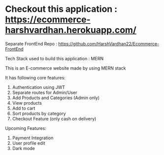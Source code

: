 # Checkout this application :  https://ecommerce-harshvardhan.herokuapp.com/

Separate FrontEnd Repo : https://github.com/HarshVardhan22/Ecommerce-FrontEnd

Tech Stack used to build this application :  MERN

This is an E-commerce website made by using MERN stack

It has following core features:
1. Authentication using JWT
2. Separate routes for Admin/User
3. Add Products and Categories (Admin only)
4. View products
5. Add to cart
6. Sort products by category
7. Checkout Feature (only cash on delivery)


Upcoming Features:
1. Payment Integration
2. User profile edit
3. Dark mode
